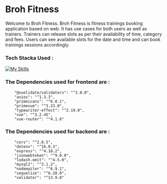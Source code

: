 # Broh Fitness

Welcome to Broh Fitness. Broh Fitness is fitness trainings booking application based on web. It has use cases for both users as well as trainers. Trainers can release slots as per their availability of time, category and fees. Users can see available slots for the date and time and can book trainings sessions accordingly.

### Tech Stacka Used :
[![My Skills](https://skillicons.dev/icons?i=vue,nodejs,expressjs,mysql,sequelize)](https://skillicons.dev)

### The Dependencies used for frontend are : 
``` "@vuelidate/core": "^2.0.0",
    "@vuelidate/validators": "^2.0.0",
    "axios": "^1.3.3",
    "primeicons": "^6.0.1",
    "primevue": "^3.23.0",
    "typewriter-effect": "^2.19.0",
    "vue": "^3.2.45",
    "vue-router": "^4.1.6"
```

### The Dependencies used for backend are : 
``` "bcrypt": "^5.1.0",
    "cors": "^2.8.5",
    "dotenv": "^16.0.3",
    "express": "^4.18.2",
    "jsonwebtoken": "^9.0.0",
    "lodash.omit": "^4.5.0",
    "mysql2": "^3.1.2",
    "nodemailer": "^6.9.1",
    "sequelize": "^6.28.0",
    "validator": "^13.9.0"
```